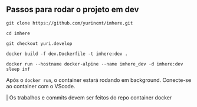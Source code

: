 ## Passos para rodar o projeto em dev

    git clone https://github.com/yurincmt/imhere.git

    cd imhere

    git checkout yuri.develop

    docker build -f dev.Dockerfile -t imhere:dev .

    docker run --hostname docker-alpine --name imhere_dev -d imhere:dev sleep inf

Após o `docker run`, o container estará rodando em background. Conecte-se ao container com o VScode.

| Os trabalhos e commits devem ser feitos do repo container docker 